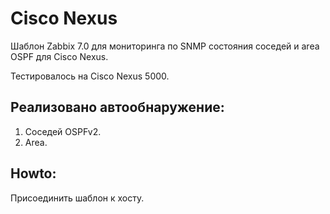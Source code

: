 # Cisco Nexus

Шаблон Zabbix 7.0 для мониторинга по SNMP состояния соседей и area OSPF для Cisco Nexus.

Тестировалось на Cisco Nexus 5000.

## Реализовано автообнаружение:

1. Соседей OSPFv2.
2. Area.

## Howto:

Присоединить шаблон к хосту.

